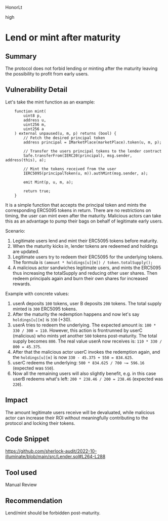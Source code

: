 HonorLt

high

# Lend or mint after maturity

## Summary
The protocol does not forbid lending or minting after the maturity leaving the possibility to profit from early users.

## Vulnerability Detail
Let's take the mint function as an example:
```solidity
    function mint(
        uint8 p,
        address u,
        uint256 m,
        uint256 a
    ) external unpaused(u, m, p) returns (bool) {
        // Fetch the desired principal token
        address principal = IMarketPlace(marketPlace).token(u, m, p);

        // Transfer the users principal tokens to the lender contract
        Safe.transferFrom(IERC20(principal), msg.sender, address(this), a);

        // Mint the tokens received from the user
        IERC5095(principalToken(u, m)).authMint(msg.sender, a);

        emit Mint(p, u, m, a);

        return true;
    }
```
It is a simple function that accepts the principal token and mints the corresponding ERC5095 tokens in return. There are no restrictions on timing, the user can mint even after the maturity. Malicious actors can take this as an advantage to pump their bags on behalf of legitimate early users.

Scenario:
1) Legitimate users lend and mint their ERC5095 tokens before maturity.
2) When the maturity kicks in, lender tokens are redeemed and holdings are updated.
3) Legitimate users try to redeem their ERC5095 for the underlying tokens. The formula is ```(amount * holdings[u][m]) / token.totalSupply();```
4) A malicious actor sandwiches legitimate users, and mints the ERC5095 thus increasing the totalSupply and reducing other user shares. Then redeem principals again and burn their own shares for increased rewards.

Example with concrete values:
1) userA deposits ```100``` tokens, user B deposits ```200``` tokens. The total supply minted is ```300``` ERC5095 tokens.
2) After the maturity the redemption happens and now let's say ```holdings[u][m]``` is ```330``` (+30).
3) userA tries to redeem the underlying. The expected amount is: ```100 * 330 / 300 = 110```.
However, this action is frontrunned by userC (malicious) who mints yet another ```500``` tokens post-maturity. The total supply becomes ```800```. The real value userA now receives is: ```110 * 330 / 800 = 45.375```.
4) After that the malicious actor userC invokes the redemption again, and the ```holdings[u][m]``` is now ```330 - 45.375 + 550 = 834.625```.
5) userC redeems the underlying: ```500 * 834.625 / 700 ~= 596.16``` (expected was ```550```).
6) Now all the remaining users will also slightly benefit, e.g. in this case userB redeems what's left: ```200 * 238.46 / 200 = 238.46``` (expected was ```220```).

## Impact
The amount legitimate users receive will be devaluated, while malicious actor can increase their ROI without meaningfully contributing to the protocol and locking their tokens.

## Code Snippet

https://github.com/sherlock-audit/2022-10-illuminate/blob/main/src/Lender.sol#L264-L288

## Tool used

Manual Review

## Recommendation
Lend/mint should be forbidden post-maturity.
